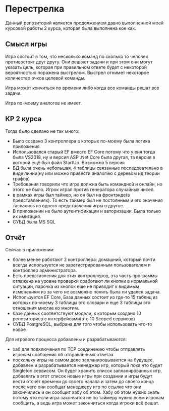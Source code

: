 # Перестрелка

Данный репозиторий является продолжением давно выполненной моей курсовой работы 2 курса, которая была выполнена кое как.
## Смысл игры

Игра состоит в том, что несколько команд по сколько то человек противостоят друг другу. Они решают задачи и при этом они могут указать цель, которая при правильном ответе будет с некоторой вероятностью поражена выстрелом. Выстрел отнимет некоторое количество очков целевой команды.

Игра может кончиться по времени либо когда все команды решат все задачи.

Игра по-моему аналогов не имеет.

## КР 2 курса

Тогда было сделано не так много:

- Было создано 3 контроллера в которых по-моему была логика приложения.
- Использовался старый EF вместо EF Core потому что у еня тогда была VS2018, ну и версия ASP .Net Core была другая, та версия в которой ещё был файл StartUp. Возможно 5 версия
- БД была очень небольшая, 4 таблицы связанные последовательно в виде линии(ну или можно привести аналогию с деревом ид теории графов)
- Требования говорили что игра должна быть командной и онлайн, но этого не было. Игрок играл против генератора случайных чисел.
- в рамках игры был таймер, но он был на фронтэнде(в представлениях). То есть таймер был не постоянным и его значения таскались из одного представления игры в другое.
- В приложении не было аутентификации и авторизации. Была только их имитация.
- СУБД была MS SQL

## Отчёт
Сейчас в приложении:
- более менее работают 2 контроллера: домашний, который почти всегда используется не зарегистрированным пользователем и контроллер администратора.
- Есть представления для этих контроллеров, эта часть программы отлажена на уровне проверки сработают ли кнопки в нормальной ситуации, парочка из кнопок ещё не приводит к видимым изменениям из за чего не возможно понять была ли удален задача.
- Используется EF Core, База данных состоит из где-то 15 таблиц из которых по-моему 3 таблицы это словари и еще 3 таблицы это отношения многие ко многим. 
- базе данных соответствуют модели, к которым создано 10 репозиториев с интерфейсами(это 10 Scoped сервисов)
- СУБД PostgreSQL, выбрана для того чтобы использовать что-то новое

Для игрового процесса добавлены и разрабатываются: 
- хаб для подключения по TCP соединению чтобы отправлять игрокам сообщения об отправленных ответах 
- поскольку игры на самом деле запланировываются на будущее, добавлен и разрабатывается менеджер игр, который пока что будет Singleton сервисом. Он будет хранить список запланированных игр, добавлять в этот список новые игры при создании и игры будут вести отсчёт времени до своего начала и затем до своего конца после чего они сообщат менеджеру игр по ссылке что они закончились и он сообщит хабу об этом. Хабу об этом нужно знать потому что если игра закончится не по таймеру нужно всем игрокам сообщить, а ведь игра может закончиться когда игроки всё решат.